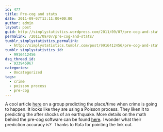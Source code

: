 ```yaml
---
id: 477
title: Pre-cog and stats
date: 2011-09-07T13:11:00+00:00
author: admin
layout: post
guid: http://simplystatistics.wordpress.com/2011/09/07/pre-cog-and-stats
permalink: /2011/09/07/pre-cog-and-stats/
tumblr_simplystatistics_permalink:
  - http://simplystatistics.tumblr.com/post/9916412456/pre-cog-and-stats
tumblr_simplystatistics_id:
  - 9916412456
dsq_thread_id:
  - 933945967
categories:
  - Uncategorized
tags:
  - crime
  - poisson process
  - pre-cog
---
```

A cool article <a href="http://singularityhub.com/2011/08/29/pre-cog-is-real-%E2%80%93-new-software-stops-crime-before-it-happens/" target="_blank">here</a> on a group predicting the place/time when crime is going to happen. It looks like they are using a Poisson process. They liken it to predicting the after shocks of an earthquake. More details on the math behind the pre-cog software can be found <a href="http://math.scu.edu/~gmohler/crime_project.html" target="_blank">here</a>. I wonder what their prediction accuracy is?  Thanks to Rafa for pointing the link out. 
